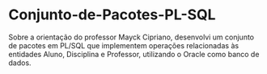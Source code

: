 # Conjunto-de-Pacotes-PL-SQL
Sobre a orientação do professor Mayck Cipriano, desenvolvi um conjunto de pacotes em PL/SQL que implementem operações relacionadas às entidades Aluno, Disciplina e Professor, utilizando o Oracle como banco de dados.  
